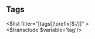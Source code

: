 ## Tags

<div class="text-justify my-4">
<$list filter="[tags[]!prefix[$:/]]" >
<div class="capitalize mb-1 inline-block shrink-0">
<$transclude $variable='tag'/>
</div>
</$list>
</div>
